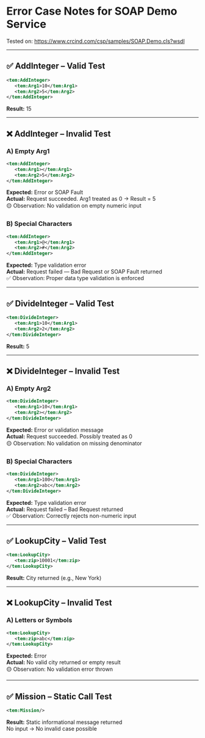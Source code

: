 # Error Case Notes for SOAP Demo Service

Tested on: https://www.crcind.com/csp/samples/SOAP.Demo.cls?wsdl

---

## ✅ AddInteger – Valid Test

```xml
<tem:AddInteger>
   <tem:Arg1>10</tem:Arg1>
   <tem:Arg2>5</tem:Arg2>
</tem:AddInteger>
```
**Result:** <AddIntegerResult>15</AddIntegerResult>

---

## ❌ AddInteger – Invalid Test

### A) Empty Arg1
```xml
<tem:AddInteger>
   <tem:Arg1></tem:Arg1>
   <tem:Arg2>5</tem:Arg2>
</tem:AddInteger>
```
**Expected:** Error or SOAP Fault  
**Actual:** Request succeeded. Arg1 treated as 0 → Result = 5  
🟡 Observation: No validation on empty numeric input

### B) Special Characters
```xml
<tem:AddInteger>
   <tem:Arg1>@</tem:Arg1>
   <tem:Arg2>#</tem:Arg2>
</tem:AddInteger>
```
**Expected:** Type validation error  
**Actual:** Request failed — Bad Request or SOAP Fault returned  
✅ Observation: Proper data type validation is enforced

---

## ✅ DivideInteger – Valid Test

```xml
<tem:DivideInteger>
   <tem:Arg1>10</tem:Arg1>
   <tem:Arg2>2</tem:Arg2>
</tem:DivideInteger>
```
**Result:** <DivideIntegerResult>5</DivideIntegerResult>

---

## ❌ DivideInteger – Invalid Test

### A) Empty Arg2
```xml
<tem:DivideInteger>
   <tem:Arg1>10</tem:Arg1>
   <tem:Arg2></tem:Arg2>
</tem:DivideInteger>
```
**Expected:** Error or validation message  
**Actual:** Request succeeded. Possibly treated as 0  
🟡 Observation: No validation on missing denominator

### B) Special Characters
```xml
<tem:DivideInteger>
   <tem:Arg1>100</tem:Arg1>
   <tem:Arg2>abc</tem:Arg2>
</tem:DivideInteger>
```
**Expected:** Type validation error  
**Actual:** Request failed – Bad Request returned  
✅ Observation: Correctly rejects non-numeric input

---

## ✅ LookupCity – Valid Test

```xml
<tem:LookupCity>
   <tem:zip>10001</tem:zip>
</tem:LookupCity>
```
**Result:** City returned (e.g., New York)

---

## ❌ LookupCity – Invalid Test

### A) Letters or Symbols
```xml
<tem:LookupCity>
   <tem:zip>abc</tem:zip>
</tem:LookupCity>
```
**Expected:** Error  
**Actual:** No valid city returned or empty result  
🟡 Observation: No validation error thrown

---

## ✅ Mission – Static Call Test

```xml
<tem:Mission/>
```
**Result:** Static informational message returned  
No input → No invalid case possible
